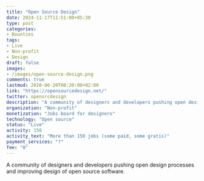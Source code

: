 ```yaml
---
title: "Open Source Design"
date: 2024-11-17T11:51:00+05:30
type: post
categories:
- Bounties
tags:
- Live
- Non-profit
- Design
draft: false
images:
- /images/open-source-design.png
comments: true
lastmod: 2020-06-20T08:20:00+02:00
link: "https://opensourcedesign.net/"
twitter: opensrcdesign
description: "A community of designers and developers pushing open design processes and improving design of open source software."
organization: "Non-profit"
monetization: "Jobs board for designers"
technology: "Open source"
status: "Live"
activity: 150
activity_text: "More than 150 jobs (some paid, some gratis)"
payment_services: "?"
fee: "0"
---
```


A community of designers and developers pushing open design processes and improving design of open source software.<!--more-->

